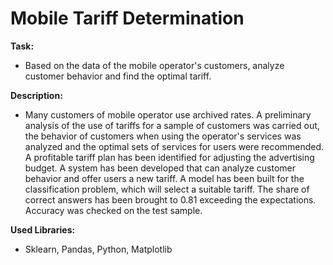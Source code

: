 # Mobile Tariff Determination

**Task:**

- Based on the data of the mobile operator's customers, analyze customer behavior and find the optimal tariff.

**Description:**

- Many customers of mobile operator use archived rates. A preliminary analysis of the use of tariffs for a sample of customers was carried out, the behavior of customers when using the operator's services was analyzed and the optimal sets of services for users were recommended. A profitable tariff plan has been identified for adjusting the advertising budget. A system has been developed that can analyze customer behavior and offer users a new tariff. A model has been built for the classification problem, which will select a suitable tariff. The share of correct answers has been brought to 0.81 exceeding the expectations. Accuracy was checked on the test sample.

**Used Libraries:**

- Sklearn, Pandas, Python, Matplotlib
